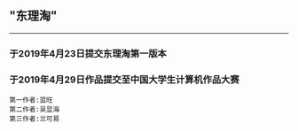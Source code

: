 ## "东理淘"
----
### 于2019年4月23日提交东理淘第一版本

### 于2019年4月29日作品提交至中国大学生计算机作品大赛

    第一作者:蓝旺
    第二作者:吴显海
    第三作者:兰可易
